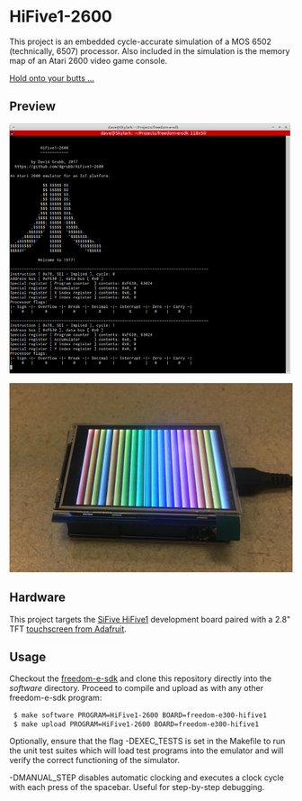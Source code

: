 # HiFive1-2600

This project is an embedded cycle-accurate simulation of a MOS 6502 (technically, 6507)
processor. Also included in the simulation is the memory map of an Atari 2600 
video game console.

[Hold onto your butts ...](https://www.youtube.com/watch?v=HKK4KmDlj8U)

## Preview

![HiFive1-2600](./preview/HiFive1-2600-preview.png)

![HiFive1-2600](./preview/HiFive1-2600-Rainbow-test.jpg)

## Hardware

This project targets the [SiFive HiFive1](https://www.sifive.com/products/hifive1/) 
development board paired with a 2.8" TFT [touchscreen from Adafruit](https://www.adafruit.com/product/1651).

## Usage

Checkout the [freedom-e-sdk](https://github.com/sifive/freedom-e-sdk) and clone 
this repository directly into the *software* directory. Proceed to compile and 
upload as with any other freedom-e-sdk program:

```
 $ make software PROGRAM=HiFive1-2600 BOARD=freedom-e300-hifive1
 $ make upload PROGRAM=HiFive1-2600 BOARD=freedom-e300-hifive1
```

Optionally, ensure that the flag -DEXEC_TESTS is set in the Makefile to run the 
unit test suites which will load test programs into the emulator and will verify 
the correct functioning of the simulator.

-DMANUAL_STEP disables automatic clocking and executes a clock cycle with each 
press of the spacebar. Useful for step-by-step debugging.
